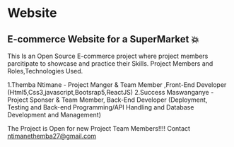 # Website 
## E-commerce Website for a SuperMarket 💥

 This Is an Open Source E-commerce project where project members parcitipate to showcase and practice their Skills.
 Project Members and Roles,Technologies Used.
 
 1.Themba Ntimane - Project Manger & Team Member ,Front-End Developer (Html5,Css3,javascript,Bootsrap5,ReactJS)
 2.Success Maswanganye - Project Sponser & Team Member, Back-End Developer (Deployment, Testing and Back-end Programming/API Handling and Database Development and Management)

 The Project is Open for new Project Team Members!!!! 
Contact ntimanethemba27@gmail.com
